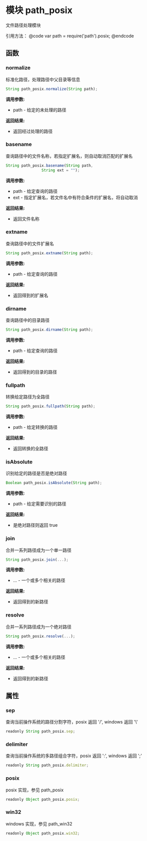 # 模块 path_posix
文件路径处理模块

引用方法：
@code
var path = require(&#39;path&#39;).posix;
@endcode
## 函数
        
### normalize
标准化路径，处理路径中父目录等信息
```JavaScript
String path_posix.normalize(String path);
```

**调用参数:**
* path - 给定的未处理的路径

**返回结果:**
* 返回经过处理的路径

### basename
查询路径中的文件名称，若指定扩展名，则自动取消匹配的扩展名
```JavaScript
String path_posix.basename(String path,
                String ext = "");
```

**调用参数:**
* path - 给定查询的路径
* ext - 指定扩展名，若文件名中有符合条件的扩展名，将自动取消

**返回结果:**
* 返回文件名称

### extname
查询路径中的文件扩展名
```JavaScript
String path_posix.extname(String path);
```

**调用参数:**
* path - 给定查询的路径

**返回结果:**
* 返回得到的扩展名

### dirname
查询路径中的目录路径
```JavaScript
String path_posix.dirname(String path);
```

**调用参数:**
* path - 给定查询的路径

**返回结果:**
* 返回得到的目录的路径

### fullpath
转换给定路径为全路径
```JavaScript
String path_posix.fullpath(String path);
```

**调用参数:**
* path - 给定转换的路径

**返回结果:**
* 返回转换的全路径

### isAbsolute
识别给定的路径是否是绝对路径
```JavaScript
Boolean path_posix.isAbsolute(String path);
```

**调用参数:**
* path - 给定需要识别的路径

**返回结果:**
* 是绝对路径则返回 true

### join
合并一系列路径成为一个单一路径
```JavaScript
String path_posix.join(...);
```

**调用参数:**
* ... - 一个或多个相关的路径

**返回结果:**
* 返回得到的新路径

### resolve
合并一系列路径成为一个绝对路径
```JavaScript
String path_posix.resolve(...);
```

**调用参数:**
* ... - 一个或多个相关的路径

**返回结果:**
* 返回得到的新路径

## 属性
        
### sep
查询当前操作系统的路径分割字符，posix 返回 &#39;/&#39;, windows 返回  &#39;\\&#39;
```JavaScript
readonly String path_posix.sep;
```

### delimiter
查询当前操作系统的多路径组合字符，posix 返回 &#39;:&#39;, windows 返回  &#39;;&#39;
```JavaScript
readonly String path_posix.delimiter;
```

### posix
posix 实现，参见 path_posix
```JavaScript
readonly Object path_posix.posix;
```

### win32
windows 实现，参见 path_win32
```JavaScript
readonly Object path_posix.win32;
```

